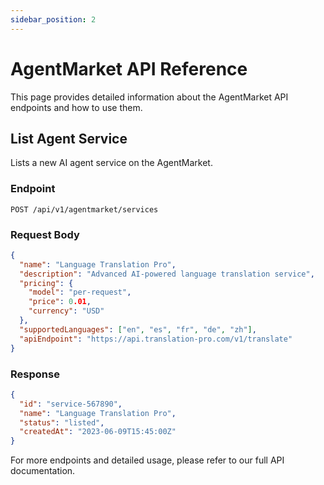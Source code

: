 ```yaml
---
sidebar_position: 2
---
```


# AgentMarket API Reference

This page provides detailed information about the AgentMarket API endpoints and how to use them.

## List Agent Service

Lists a new AI agent service on the AgentMarket.

### Endpoint

```
POST /api/v1/agentmarket/services
```

### Request Body

```json
{
  "name": "Language Translation Pro",
  "description": "Advanced AI-powered language translation service",
  "pricing": {
    "model": "per-request",
    "price": 0.01,
    "currency": "USD"
  },
  "supportedLanguages": ["en", "es", "fr", "de", "zh"],
  "apiEndpoint": "https://api.translation-pro.com/v1/translate"
}
```

### Response

```json
{
  "id": "service-567890",
  "name": "Language Translation Pro",
  "status": "listed",
  "createdAt": "2023-06-09T15:45:00Z"
}
```

For more endpoints and detailed usage, please refer to our full API documentation.